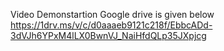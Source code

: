 Video Demonstartion 
Google drive is given below
https://1drv.ms/v/c/d0aaaeb9121c218f/EbbcADd-3dVJh6YPxM4lLX0BwnVJ_NaiHfdQLp35JXpjcg
